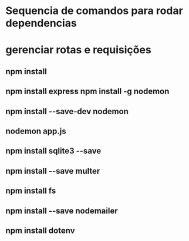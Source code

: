 # Sequencia de comandos para rodar dependencias

# gerenciar rotas e requisições

## npm install
## npm install express npm install -g nodemon
##
## npm install --save-dev nodemon
## nodemon app.js
## npm install sqlite3 --save
## npm install --save multer
## npm install fs
## npm install --save nodemailer
## npm install dotenv